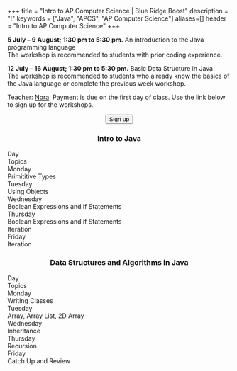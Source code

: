 +++
title = "Intro to AP Computer Science | Blue Ridge Boost"
description = "!"
keywords = ["Java", "APCS", "AP Computer Science"]
aliases=[]
header = "Intro to AP Computer Science"
+++

<div class="container">
    <div class="row pb-1">
        <div class="col-6">
            <p> <b>5 July &ndash; 9 August; 1:30 pm to 5:30 pm.</b> An introduction to the Java programming language<br> 
            The workshop is recommended to students with prior coding experience. </p> 
            <p> <b>12 July &ndash; 16 August; 1:30 pm to 5:30 pm.</b> Basic Data Structure in Java<br>
            The workshop is recommended to students who already know the basics of the Java language or complete the previous week workshop.</p>
        </div>
        <div class="col-6">
            <p>Teacher: <a href="/instructor#nora">Nora</a>.
            Payment is due on the first day of class. Use the link below to sign up for the workshops.<br>
            <center>
            <a href="https://summer-24-high-school.cheddarup.com"><button class="button-8s" role="button">Sign up</button></a></center></p>
        </div>
    </div>
    <div class="row pb-1">
        <div class="col-5">
            <div class="container p-0 m-0 b-0">
                <h3 align="center">Intro to Java</h3>
                <div class="row py-1 table-header">
                    <div class="col-2 text-center">Day</div>	
                    <div class="col-10">Topics</div>
                </div>
                <div class="row py-1">
                    <div class="col-2 text-center">Monday</div>
                    <div class="col-10">Primititive Types</div>
                </div>
                <div class="row py-1 table-dark-row">
                    <div class="col-2 text-center">Tuesday</div>
                    <div class="col-10">Using Objects</div>
                </div>
                <div class="row py-1">
                    <div class="col-2 text-center">Wednesday</div>
                    <div class="col-10">Boolean Expressions and if Statements</div>
                </div>
                <div class="row py-1 table-dark-row">
                    <div class="col-2 text-center">Thursday</div>
                    <div class="col-10">Boolean Expressions and if Statements<br>Iteration</div>
                </div>
                <div class="row py-1">
                    <div class="col-2 text-center">Friday</div>
                    <div class="col-10">Iteration</div>
                </div>
            </div>
        </div>
        <div class="col-1"></div>
        <div class="col">
            <div class="container p-0 m-0 b-0">
                <h3 align="center">Data Structures and Algorithms in Java</h3>
                <div class="row py-1 table-header">
                    <div class="col-2 text-center">Day</div>	
                    <div class="col-10">Topics</div>
                </div>
                <div class="row py-1">
                    <div class="col-2 text-center">Monday</div>
                    <div class="col-10">Writing Classes</div>
                </div>
                <div class="row py-1 table-dark-row">
                    <div class="col-2 text-center">Tuesday</div>
                    <div class="col-10">Array, Array List, 2D Array</div>
                </div>
                <div class="row py-1">
                    <div class="col-2 text-center">Wednesday</div>
                    <div class="col-10">Inheritance</div>
                </div>
                <div class="row py-1 table-dark-row">
                    <div class="col-2 text-center">Thursday</div>
                    <div class="col-10">Recursion</div>
                </div>
                <div class="row py-1">
                    <div class="col-2">Friday</div>
                    <div class="col-10">Catch Up and Review</div>
                </div>
            </div>
        </div>
    </div>
</div> <!-- outer container -->

